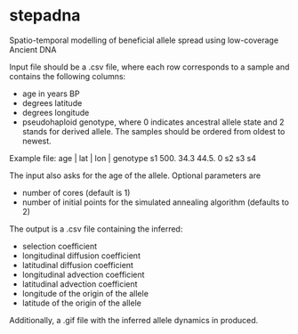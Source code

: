 # stepadna
Spatio-temporal modelling of beneficial allele spread using low-coverage Ancient DNA

Input file should be a .csv file, where each row corresponds to a sample and contains the following columns:
- age in years BP
- degrees latitude
- degrees longitude
- pseudohaploid genotype, where 0 indicates ancestral allele state and 2 stands for derived allele.
The samples should be ordered from oldest to newest.

Example file:
   age | lat | lon | genotype
s1 500.  34.3 44.5.  0
s2
s3
s4

The input also asks for the age of the allele.
Optional parameters are
- number of cores (default is 1)
- number of initial points for the simulated annealing algorithm (defaults to 2)

The output is a .csv file containing the inferred:
- selection coefficient
- longitudinal diffusion coefficient
- latitudinal diffusion coefficient
- longitudinal advection coefficient
- latitudinal advection coefficient
- longitude of the origin of the allele
- latitude of the origin of the allele

 Additionally, a .gif file with the inferred allele dynamics in produced.

